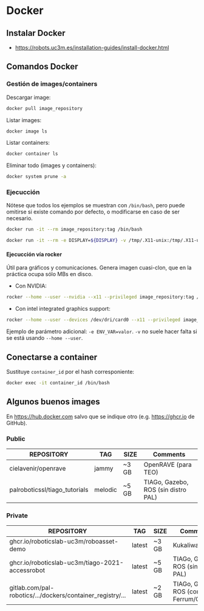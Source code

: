 # Docker

## Instalar Docker

- <https://robots.uc3m.es/installation-guides/install-docker.html>

## Comandos Docker

### Gestión de images/containers

Descargar image:

```bash
docker pull image_repository
```

Listar images:

```bash
docker image ls
```

Listar containers:

```bash
docker container ls
```

Eliminar todo (images y containers):

```bash
docker system prune -a
```

### Ejecucción

Nótese que todos los ejemplos se muestran con `/bin/bash`, pero puede omitirse si existe comando por defecto, o modificarse en caso de ser necesario.

```bash
docker run -it --rm image_repository:tag /bin/bash
```

```bash
docker run -it --rm -e DISPLAY=${DISPLAY} -v /tmp/.X11-unix:/tmp/.X11-unix:rw image_repository:tag /bin/bash
```

#### Ejecucción vía rocker

Útil para gráficos y comunicaciones. Genera imagen cuasi-clon, que en la práctica ocupa sólo MBs en disco.

- Con NVIDIA:

```bash
rocker --home --user --nvidia --x11 --privileged image_repository:tag /bin/bash
```

- Con intel integrated graphics support:


```bash
rocker --home --user --devices /dev/dri/card0 --x11 --privileged image_repository:tag /bin/bash
```

Ejemplo de parámetro adicional: `-e ENV_VAR=valor`. `-v` no suele hacer falta si se está usando `--home --user`.

## Conectarse a container

Sustituye `container_id` por el hash corresponiente:

```bash
docker exec -it container_id /bin/bash
```

## Algunos buenos images

En <https://hub.docker.com> salvo que se indique otro (e.g. <https://ghcr.io> de GitHub).

### Public

REPOSITORY                      | TAG     | SIZE  | Comments
--------------------------------|---------|-------|------------
cielavenir/openrave             | jammy   | ~3 GB | OpenRAVE (para TEO)
palroboticssl/tiago_tutorials   | melodic | ~5 GB | TIAGo, Gazebo, ROS (sin distro PAL)

### Private

REPOSITORY                                                 | TAG     | SIZE  | Comments
-----------------------------------------------------------|---------|-------|------------
ghcr.io/roboticslab-uc3m/roboasset-demo                    | latest  | ~3 GB | KukaIiwa+ROS2
ghcr.io/roboticslab-uc3m/tiago-2021-accessrobot            | latest  | ~5 GB | TIAGo, Gazebo, ROS (sin distro PAL)
gitlab.com/pal-robotics/.../dockers/container_registry/... | latest  | ~2 GB | TIAGo, Gazebo, ROS (con Ferrum/Gallium)
